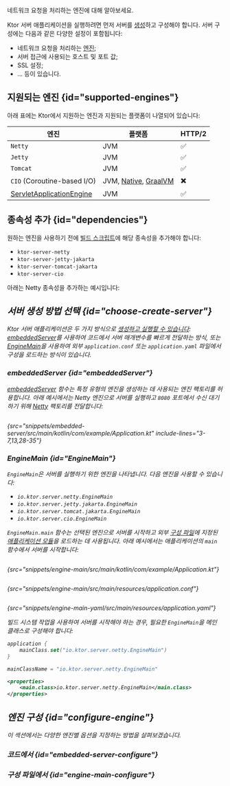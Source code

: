 [//]: # (title: 서버 엔진)

<show-structure for="chapter" depth="3"/>

<link-summary>
네트워크 요청을 처리하는 엔진에 대해 알아보세요.
</link-summary>

Ktor 서버 애플리케이션을 실행하려면 먼저 서버를 [생성](server-create-and-configure.topic)하고 구성해야 합니다.
서버 구성에는 다음과 같은 다양한 설정이 포함됩니다:
- 네트워크 요청을 처리하는 [엔진](#supported-engines);
- 서버 접근에 사용되는 호스트 및 포트 값;
- SSL 설정;
- ... 등이 있습니다.

## 지원되는 엔진 {id="supported-engines"}

아래 표에는 Ktor에서 지원하는 엔진과 지원되는 플랫폼이 나열되어 있습니다:

| 엔진                                  | 플랫폼                                            | HTTP/2 |
|-----------------------------------------|------------------------------------------------------|--------|
| `Netty`                                 | JVM                                                  | ✅      |
| `Jetty`                                 | JVM                                                  | ✅      |
| `Tomcat`                                | JVM                                                  | ✅      |
| `CIO` (Coroutine-based I/O)             | JVM, [Native](server-native.md), [GraalVM](graalvm.md) | ✖️     |
| [ServletApplicationEngine](server-war.md) | JVM                                                  | ✅      |

## 종속성 추가 {id="dependencies"}

원하는 엔진을 사용하기 전에 [빌드 스크립트](server-dependencies.topic)에 해당 종속성을 추가해야 합니다:

* `ktor-server-netty`
* `ktor-server-jetty-jakarta`
* `ktor-server-tomcat-jakarta`
* `ktor-server-cio`

아래는 Netty 종속성을 추가하는 예시입니다:

<var name="artifact_name" value="ktor-server-netty"/>
<include from="lib.topic" element-id="add_ktor_artifact"/>

## 서버 생성 방법 선택 {id="choose-create-server"}
Ktor 서버 애플리케이션은 두 가지 방식으로 [생성하고 실행할 수 있습니다](server-create-and-configure.topic#embedded): [embeddedServer](#embeddedServer)를 사용하여 코드에서 서버 매개변수를 빠르게 전달하는 방식, 또는 [EngineMain](#EngineMain)을 사용하여 외부 `application.conf` 또는 `application.yaml` 파일에서 구성을 로드하는 방식이 있습니다.

### embeddedServer {id="embeddedServer"}

[embeddedServer](https://api.ktor.io/ktor-server/ktor-server-core/io.ktor.server.engine/embedded-server.html) 함수는 특정 유형의 엔진을 생성하는 데 사용되는 엔진 팩토리를 허용합니다. 아래 예시에서는 Netty 엔진으로 서버를 실행하고 `8080` 포트에서 수신 대기하기 위해 [Netty](https://api.ktor.io/ktor-server/ktor-server-netty/io.ktor.server.netty/-netty/index.html) 팩토리를 전달합니다:

```kotlin
```

{src="snippets/embedded-server/src/main/kotlin/com/example/Application.kt" include-lines="3-7,13,28-35"}

### EngineMain {id="EngineMain"}

`EngineMain`은 서버를 실행하기 위한 엔진을 나타냅니다. 다음 엔진을 사용할 수 있습니다:

* `io.ktor.server.netty.EngineMain`
* `io.ktor.server.jetty.jakarta.EngineMain`
* `io.ktor.server.tomcat.jakarta.EngineMain`
* `io.ktor.server.cio.EngineMain`

`EngineMain.main` 함수는 선택된 엔진으로 서버를 시작하고 외부 [구성 파일](server-configuration-file.topic)에 지정된 [애플리케이션 모듈](server-modules.md)을 로드하는 데 사용됩니다. 아래 예시에서는 애플리케이션의 `main` 함수에서 서버를 시작합니다:

<tabs>
<tab title="Application.kt">

```kotlin
```

{src="snippets/engine-main/src/main/kotlin/com/example/Application.kt"}

</tab>

<tab title="application.conf">

```shell
```

{src="snippets/engine-main/src/main/resources/application.conf"}

</tab>

<tab title="application.yaml">

```yaml
```

{src="snippets/engine-main-yaml/src/main/resources/application.yaml"}

</tab>
</tabs>

빌드 시스템 작업을 사용하여 서버를 시작해야 하는 경우, 필요한 `EngineMain`을 메인 클래스로 구성해야 합니다:

<tabs group="languages" id="main-class-set-engine-main">
<tab title="Gradle (Kotlin)" group-key="kotlin">

```kotlin
application {
    mainClass.set("io.ktor.server.netty.EngineMain")
}
```

</tab>
<tab title="Gradle (Groovy)" group-key="groovy">

```groovy
mainClassName = "io.ktor.server.netty.EngineMain"
```

</tab>
<tab title="Maven" group-key="maven">

```xml
<properties>
    <main.class>io.ktor.server.netty.EngineMain</main.class>
</properties>
```

</tab>
</tabs>

## 엔진 구성 {id="configure-engine"}

이 섹션에서는 다양한 엔진별 옵션을 지정하는 방법을 살펴보겠습니다.

### 코드에서 {id="embedded-server-configure"}

<include from="server-configuration-code.topic" element-id="embedded-engine-configuration"/>

### 구성 파일에서 {id="engine-main-configure"}

<include from="server-configuration-file.topic" element-id="engine-main-configuration"/>